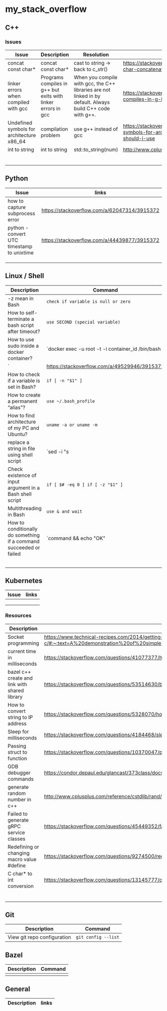 # my_stack_overflow

## C++
### Issues
| Issue | Description | Resolution | links |
| ----- | ----------- | ---------- | ----- |
|concat const char*|concat const char*|cast to string -> back to c_str()|https://stackoverflow.com/questions/1995053/const-char-concatenation|
|linker errors when compiled with gcc|Programs compiles in g++ but exits with linker errors in gcc|When you compile with gcc, the C++ libraries are not linked in by default. Always build C++ code with g++.|https://stackoverflow.com/questions/1221902/programs-compiles-in-g-but-exits-with-linker-errors-in-gcc|
|Undefined symbols for architecture x86_64| compilation problem | use g++ instead of gcc | https://stackoverflow.com/questions/8034568/undefined-symbols-for-architecture-x86-64-which-architecture-should-i-use |
| int to string | int to string  | std::to_string(num)  | http://www.cplusplus.com/reference/string/to_string/  |
|  |  |  |  |
|  |  |  |  |
|  |  |  |  |
|  |  |  |  |
|  |  |  |  |
|  |  |  |  |

## Python
| Issue | links |
| ----- | ----- |
| how to capture subprocess error | https://stackoverflow.com/a/62047314/3915372 |
| python - convert UTC timestamp to unixtime | https://stackoverflow.com/a/44439877/3915372 |
|  |  |
|  |  |
|  |  |

## Linux / Shell
| Description | Command |Link |
| ----- | ----- | ----- |
| -z mean in Bash |`check if variable is null or zero` |https://stackoverflow.com/a/18096739/3915372 |
|How to self-terminate a bash script after timeout?| `use SECOND (special variable)`|https://unix.stackexchange.com/a/130926/456264, |
|How to use sudo inside a docker container?|`docker exec -u root -t -i container_id /bin/bash
`|https://stackoverflow.com/a/49529946/3915372 |
|How to check if a variable is set in Bash?|`if [ -n "$1" ]`|https://stackoverflow.com/a/3601734/3915372 |
|How to create a permanent “alias”?|`use ~/.bash_profile`|https://askubuntu.com/a/1417/981405|
|How to find architecture of my PC and Ubuntu?|`uname -a or uname -m`|https://askubuntu.com/a/189641/981405|
|replace a string in file using shell script|`sed -i "s|VALUE_BEFORE_REPLACE|${TO_BE_REPLCAED_VARIABLE_OR_VALUE}|gi" filename.txt`|https://stackoverflow.com/a/8487046/3915372|
|Check existence of input argument in a Bash shell script|`if [ $# -eq 0 ] if [ -z "$1" ]`|https://stackoverflow.com/a/6482403/3915372|
|Multithreading in Bash|`use & and wait`|https://stackoverflow.com/a/2425914/3915372|
|How to conditionally do something if a command succeeded or failed|`command && echo "OK" || echo "NOK" `|https://unix.stackexchange.com/a/90995/456264|
||||
||||
||||
||||
||||


## Kubernetes
| Issue | links |
| ----- | ----- |
|  |  |
|  |  |
|  |  |

### Resources
| Description | links |
| ----- | ----- |
| Socket programming | https://www.technical-recipes.com/2014/getting-started-with-client-server-applications-in-c/#:~:text=A%20demonstration%20of%20simple%20Internet,number%20which%20defaulted%20to%201234. |
| current time in milliseconds | https://stackoverflow.com/questions/41077377/how-to-get-current-time-in-milliseconds |
| bazel c++ create and link with shared library | https://stackoverflow.com/questions/53514630/bazel-c-create-and-link-with-shared-library |
| How to convert string to IP address | https://stackoverflow.com/questions/5328070/how-to-convert-string-to-ip-address-and-vice-versa |
| Sleep for milliseconds | https://stackoverflow.com/questions/4184468/sleep-for-milliseconds |
| Passing struct to function | https://stackoverflow.com/questions/10370047/passing-struct-to-function |
| GDB debugger commands | https://condor.depaul.edu/glancast/373class/docs/gdb.html |
| generate random number in c++ | http://www.cplusplus.com/reference/cstdlib/rand/ |
| Failed to generate gRPC service classes | https://stackoverflow.com/questions/45449352/failed-to-generate-grpc-service-classes |
| Redefining or changing macro value #define | https://stackoverflow.com/questions/9274500/redefining-or-changing-macro-value |
| C char* to int conversion | https://stackoverflow.com/questions/13145777/c-char-to-int-conversionv |
|  |  |
|  |  |
|  |  |
|  |  |
|  |  |
|  |  |

## Git
| Description | Command |
| ----- | ----- |
| View git repo configuration | `git config --list` |

## Bazel
| Description | Command |
| ----- | ----- |
|  |  |


## General
| Description | links |
| ----- | ----- |
